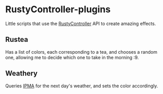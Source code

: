 # RustyController-plugins

Little scripts that use the [RustyController](https://github.com/LegendL3n/RustyController) API to create amazing effects.

## Rustea

Has a list of colors, each corresponding to a tea, and chooses a random one, allowing me to decide which one to take in the morning :9.

## Weathery

Queries [IPMA](https://www.ipma.pt/opencms/pt/index.html) for the next day's weather, and sets the color accordingly.
